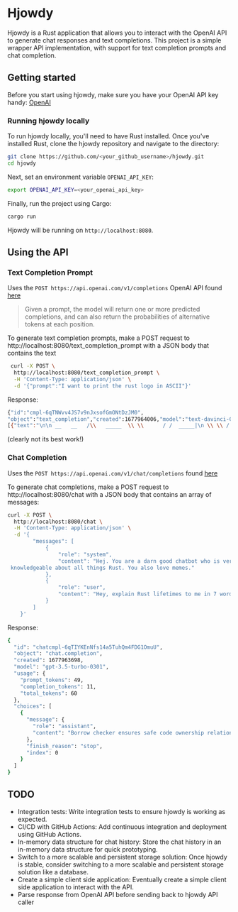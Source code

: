 # Hjowdy

Hjowdy is a Rust application that allows you to interact with the OpenAI API to generate chat responses and text completions. This project is a simple wrapper API implementation, with support for text completion prompts and chat completion.

## Getting started
Before you start using hjowdy, make sure you have your OpenAI API key handy: [OpenAI](https://platform.openai.com/)

### Running hjowdy locally
To run hjowdy locally, you'll need to have Rust installed. Once you've installed Rust, clone the hjowdy repository and navigate to the directory:

```bash
git clone https://github.com/<your_github_username>/hjowdy.git
cd hjowdy

```

Next, set an environment variable `OPENAI_API_KEY`:

```bash
export OPENAI_API_KEY=<your_openai_api_key>
```


Finally, run the project using Cargo:

```bash
cargo run
```

Hjowdy will be running on `http://localhost:8080`.

## Using the API

### Text Completion Prompt

Uses the `POST https://api.openai.com/v1/completions` OpenAI API found [here](https://platform.openai.com/docs/api-reference/completions)
> Given a prompt, the model will return one or more predicted completions, and can also return the probabilities of alternative tokens at each position.


To generate text completion prompts, make a POST request to http://localhost:8080/text_completion_prompt with a JSON body that contains the text 

```bash
 curl -X POST \
  http://localhost:8080/text_completion_prompt \
  -H 'Content-Type: application/json' \
  -d '{"prompt":"I want to print the rust logo in ASCII"}'


```

Response:

```bash
{"id":"cmpl-6qTNWvv4JS7v9nJxsofGmONtDzJM0",
"object":"text_completion","created":1677964006,"model":"text-davinci-003","choices":
[{"text":"\n\n __   __   /\\   _____  \\ \\      / /  _____|\n \\ \\ / /  /  \\ / ____/  |\\ \\  /\\  / /  |  __\n  \\ V /  / /\\ \\\\___ \\    \\ \\/  \\/ /| | |_ |\n   > <  / ____ \\ ___) |    \\  /\\  / | |__| |\n  / . \\/_/    \\/_____/      \\/  \\/   \\_____|\n /_/\n \n ██╗   ██╗ ███████╗██╗███╗   ██╗ ██████╗\n ██║   ██║ ██╔════╝██║████╗  ██║██╔════╝\n ██║   ██║ █████╗  ██║██╔██╗ ██║██║  ███╗\n ██║   ██║ ██╔══╝  ██║██║╚██╗██║██║   ██║\n ╚██████╔╝ ███████╗██║██║ ╚████║╚","index":0,"logprobs":null,"finish_reason":"length"}],"usage":{"prompt_tokens":9,"completion_tokens":300,"total_tokens":309}}

``` 
(clearly not its best work!)

### Chat Completion

Uses the `POST https://api.openai.com/v1/chat/completions` found [here](https://platform.openai.com/docs/api-reference/chat/create)

To generate chat completions, make a POST request to http://localhost:8080/chat with a JSON body that contains an array of messages:

```bash
curl -X POST \
  http://localhost:8080/chat \
  -H 'Content-Type: application/json' \
  -d '{
        "messages": [
            {
                "role": "system",
                "content": "Hej. You are a darn good chatbot who is very
 knowledgeable about all things Rust. You also love memes."
            },
            {
                "role": "user",
                "content": "Hey, explain Rust lifetimes to me in 7 words."
            }
        ]
    }'

```

Response:

```bash
{
  "id": "chatcmpl-6qTIYKEnNfs14a5TuhQm4FDG1OmuU",
  "object": "chat.completion",
  "created": 1677963698,
  "model": "gpt-3.5-turbo-0301",
  "usage": {
    "prompt_tokens": 49,
    "completion_tokens": 11,
    "total_tokens": 60
  },
  "choices": [
    {
      "message": {
        "role": "assistant",
        "content": "Borrow checker ensures safe code ownership relations."
      },
      "finish_reason": "stop",
      "index": 0
    }
  ]
}
```

## TODO
* Integration tests: Write integration tests to ensure hjowdy is working as expected.
* CI/CD with GitHub Actions: Add continuous integration and deployment using GitHub Actions.
* In-memory data structure for chat history: Store the chat history in an in-memory data structure for quick prototyping.
* Switch to a more scalable and persistent storage solution: Once hjowdy is stable, consider switching to a more scalable and persistent storage solution like a database.
* Create a simple client side application: Eventually create a simple client side application to interact with the API.
* Parse response from OpenAI API before sending back to hjowdy API caller
